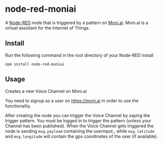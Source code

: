 node-red-moniai
====================

A <a href="http://nodered.org" target="_new">Node-RED</a> node that is triggered by a pattern on <a href="https://moni.ai" target="_new">Moni.ai</a>. Moni.ai is a virtual assistant for the Internet of Things.

Install
-------

Run the following command in the root directory of your Node-RED install

    npm install node-red-moniai


Usage
-----

Creates a new Voice Channel on Moni.ai

You need to signup as a user on <a href="https://moni.ai">https://moni.ai</a> in order to use the functionality.

After creating the node you can trigger the Voice Channel by saying the trigger pattern. You must be logged in to trigger the pattern (unless your Channel has been published).
When the Voice Channel gets triggered the node is sending <code>msg.payload</code> containing the userinput.,
while <code>msg.latitude</code> and <code>msg.longitude</code> will contain the gps coordinates of the user (if available).


